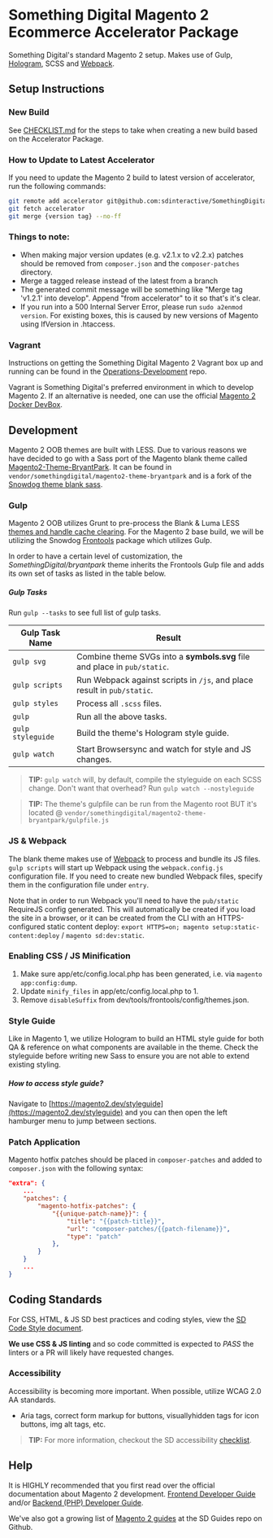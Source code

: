 # Something Digital Magento 2 Ecommerce Accelerator Package

Something Digital's standard Magento 2 setup. Makes use of Gulp, [Hologram](https://trulia.github.io/hologram/), SCSS and [Webpack](https://webpack.github.io/).

## Setup Instructions

### New Build

See [CHECKLIST.md](CHECKLIST.md) for the steps to take when creating a new build based on the Accelerator Package.

### How to Update to Latest Accelerator

If you need to update the Magento 2 build to latest version of accelerator, run the following commands:

```bash
git remote add accelerator git@github.com:sdinteractive/SomethingDigital-Magento2-Package-Accelerator.git
git fetch accelerator
git merge {version tag} --no-ff
```

### Things to note:
  - When making major version updates (e.g. v2.1.x to v2.2.x) patches should be removed from `composer.json` and the `composer-patches` directory.
  - Merge a tagged release instead of the latest from a branch
  - The generated commit message will be something like "Merge tag 'v1.2.1' into develop". Append "from accelerator" to it so that's it's clear.
  - If you run into a 500 Internal Server Error, please run `sudo a2enmod version`. For existing boxes, this is caused by new versions of Magento using IfVersion in .htaccess.

### Vagrant

Instructions on getting the Something Digital Magento 2 Vagrant box up and running can be found in the [Operations-Development](https://github.com/sdinteractive/Operations-Development/tree/master/boxes/Magento-BaseBuild2) repo.

Vagrant is Something Digital's preferred environment in which to develop Magento 2. If an alternative is needed, one can use the official [Magento 2 Docker DevBox](http://devdocs.magento.com/guides/v2.1/install-gde/docker/docker-over.html).

## Development

Magento 2 OOB themes are built with LESS. Due to various reasons we have decided to go with a Sass port of the Magento blank theme called [Magento2-Theme-BryantPark](https://github.com/sdinteractive/SomethingDigital-Magento2-Theme-BryantPark). It can be found in `vendor/somethingdigital/magento2-theme-bryantpark` and is a fork of the [Snowdog theme blank sass](https://github.com/SnowdogApps/magento2-theme-blank-sass).

### Gulp

Magento 2 OOB utilizes Grunt to pre-process the Blank & Luma LESS [themes and handle cache clearing](http://devdocs.magento.com/guides/v2.0/frontend-dev-guide/css-topics/css_debug.html#grunt_commands). For the Magento 2 base build, we will be utilizing the Snowdog [Frontools](https://github.com/SnowdogApps/magento2-frontools) package which utilizes Gulp.

In order to have a certain level of customization, the *SomethingDigital/bryantpark* theme inherits the Frontools Gulp file and adds its own set of tasks as listed in the table below.

##### Gulp Tasks

Run `gulp --tasks` to see full list of gulp tasks.

| Gulp Task Name        | Result            |
| -------------------   | ----------------- |
| `gulp svg`            | Combine theme SVGs into a **symbols.svg** file and place in `pub/static`.
| `gulp scripts`        | Run Webpack against scripts in `/js`, and place result in `pub/static`.
| `gulp styles`         | Process all `.scss` files.
| `gulp`                | Run all the above tasks.
| `gulp styleguide`     | Build the theme's Hologram style guide.
| `gulp watch`          | Start Browsersync and watch for style and JS changes.

> **TIP:** `gulp watch` will, by default, compile the styleguide on each SCSS change. Don't want that overhead? Run `gulp watch --nostyleguide`

> **TIP:** The theme's gulpfile can be run from the Magento root BUT it's located @ `vendor/somethingdigital/magento2-theme-bryantpark/gulpfile.js`


### JS & Webpack

The blank theme makes use of [Webpack](https://webpack.github.io/) to process and bundle its JS files. `gulp scripts` will start up Webpack using the `webpack.config.js` configuration file. If you need to create new bundled Webpack files, specify them in the configuration file under `entry`.

Note that in order to run Webpack you'll need to have the `pub/static` RequireJS config generated. This will automatically be created if you load the site in a browser, or it can be created from the CLI with an HTTPS-configured static content deploy: `export HTTPS=on; magento setup:static-content:deploy` / `magento sd:dev:static`.

### Enabling CSS / JS Minification

1. Make sure app/etc/config.local.php has been generated, i.e. via `magento app:config:dump`.
2. Update `minify_files` in app/etc/config.local.php to 1.
3. Remove `disableSuffix` from dev/tools/frontools/config/themes.json.

### Style Guide

Like in Magento 1, we utilize Hologram to build an HTML style guide for both QA & reference on what components are available in the theme. Check the styleguide before writing new Sass to ensure you are not able to extend existing styling.

##### How to access style guide?

Navigate to [https://magento2.dev/styleguide](https://magento2.dev/styleguide) and you can then open the left hamburger menu to jump between sections.

### Patch Application
Magento hotfix patches should be placed in `composer-patches` and added to `composer.json` with the following syntax:
```json
"extra": {
    ...
    "patches": {
        "magento-hotfix-patches": {
            "{{unique-patch-name}}": {
                "title": "{{patch-title}}",
                "url": "composer-patches/{{patch-filename}}",
                "type": "patch"
            },
        }
    }
    ...
}
```

## Coding Standards

For CSS, HTML, & JS SD best practices and coding styles, view the [SD Code Style document](https://github.com/sdinteractive/SomethingDigital-Guides/blob/master/Standards/CodeStyle.md).

**We use CSS & JS linting** and so code committed is expected to *PASS* the linters or a PR will likely have requested changes.

### Accessibility

Accessibility is becoming more important. When possible, utilize WCAG 2.0 AA standards.

- Aria tags, correct form markup for buttons, visuallyhidden tags for icon buttons, img alt tags, etc.

> **TIP:** For more information, checkout the SD accessibility [checklist](https://github.com/sdinteractive/SomethingDigital-Guides/tree/master/Standards/Accessibility).

## Help

It is HIGHLY recommended that you first read over the official documentation about Magento 2 development. [Frontend Developer Guide](http://devdocs.magento.com/guides/v2.1/frontend-dev-guide/bk-frontend-dev-guide.html) and/or [Backend (PHP) Developer Guide](http://devdocs.magento.com/guides/v2.1/extension-dev-guide/bk-extension-dev-guide.html).

We've also got a growing list of [Magento 2 guides](https://github.com/sdinteractive/SomethingDigital-Guides/tree/master/Workflows/Magento2) at the SD Guides repo on Github.
